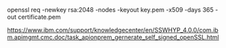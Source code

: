 openssl req -newkey rsa:2048 -nodes -keyout key.pem -x509 -days 365 -out certificate.pem


https://www.ibm.com/support/knowledgecenter/en/SSWHYP_4.0.0/com.ibm.apimgmt.cmc.doc/task_apionprem_gernerate_self_signed_openSSL.html
